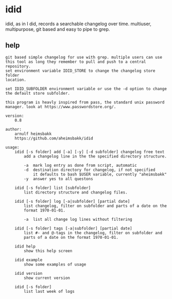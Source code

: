 # idid

idid, as in I did, records a searchable changelog over time.
multiuser, multipurpose, git based and easy to pipe to grep.

## help

    git based simple changelog for use with grep. multiple users can use 
    this tool as long they remember to pull and push to a central repository.
    set environment variable IDID_STORE to change the changelog store folder 
    location.

    set IDID_SUBFOLDER environment variable or use the -d option to change 
    the default store subfolder.

    this program is heavly inspired from pass, the standard unix password 
    manager. look at https://www.passwordstore.org/. 

    version:
        0.8
        
    author:
        arnulf heimsbakk
        https://github.com/aheimsbakk/idid
        
    usage:
        idid [-s folder] add [-a] [-y] [-d subfolder] changelog free text 
            add a changelog line in the the specified directory structure.
            
            -a  mark log entry as done from script, automatic 
            -d  destination directory for changelog, if not specified
                it defaults to bash $USER variable, currently "aheimsbakk"
            -y  answer yes to all questons

        idid [-s folder] list [subfolder]
            list directory structure and changelog files.
            
        idid [-s folder] log [-a|subfolder] [partial date]
            list changelog, filter on subfolder and parts of a date on the
            format 1970-01-01. 
            
            -a  list all change log lines without filtering
            
        idid [-s folder] tags [-a|subfolder] [partial date]
            list #- and @-tags in the changelog, filter on subfolder and 
            parts of a date on the format 1970-01-01.
            
        idid help
            show this help screen

        idid example
            show some examples of usage
            
        idid version
            show current version 
            
        idid [-s folder]
            list last week of logs
